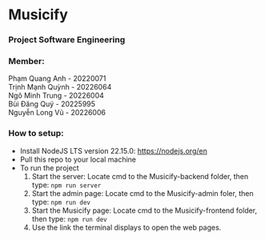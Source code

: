 # Musicify

### Project Software Engineering

### Member: <br>
Phạm Quang Anh - 20220071 <br>
Trịnh Mạnh Quỳnh - 20226064 <br>
Ngô Minh Trung - 20226004 <br>
Bùi Đăng Quý - 20225995 <br>
Nguyễn Long Vũ - 20226006

### How to setup:
- Install NodeJS LTS version 22.15.0: https://nodejs.org/en
- Pull this repo to your local machine
- To run the project
  1. Start the server: Locate cmd to the Musicify-backend folder, then type:
  `npm run server`
  2. Start the admin page: Locate cmd to the Musicify-admin foler, then type:
  `npm run dev`
  3. Start the Musicify page: Locate cmd to the Musicify-frontend folder, then type:
  `npm run dev`
  4. Use the link the terminal displays to open the web pages.
